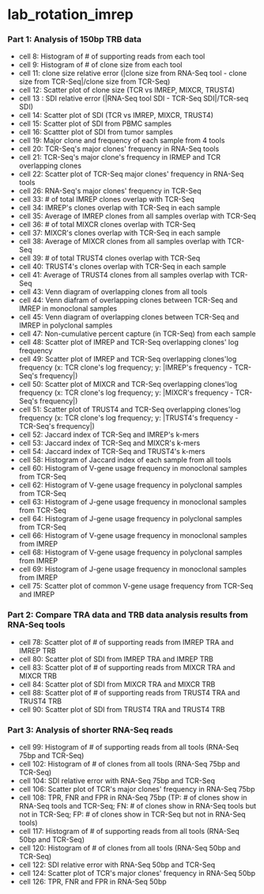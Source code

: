 # lab_rotation_imrep

### Part 1: Analysis of 150bp TRB data
- cell 8: Histogram of # of supporting reads from each tool 
- cell 9: Histogram of # of clone size from each tool
- cell 11: clone size relative error (|clone size from RNA-Seq tool - clone size from TCR-Seq|/clone size from TCR-Seq)
- cell 12: Scatter plot of clone size (TCR vs IMREP, MIXCR, TRUST4)
- cell 13 : SDI relative error (|RNA-Seq tool SDI - TCR-Seq SDI|/TCR-seq SDI)
- cell 14: Scatter plot of SDI (TCR vs IMREP, MIXCR, TRUST4)
- cell 15: Scatter plot of SDI from PBMC samples
- cell 16: Scattter plot of SDI from tumor samples
- cell 19: Major clone and frequency of each sample from 4 tools
- cell 20: TCR-Seq's major clones' frequency in RNA-Seq tools
- cell 21: TCR-Seq's major clone's frequency in IRMEP and TCR overlapping clones
- cell 22: Scatter plot of TCR-Seq major clones' frequency in RNA-Seq tools
- cell 26: RNA-Seq's major clones' frequency in TCR-Seq
- cell 33: # of total IMREP clones overlap with TCR-Seq
- cell 34: IMREP's clones overlap with TCR-Seq in each sample
- cell 35: Average of IMREP clones from all samples overlap with TCR-Seq
- cell 36: # of total MIXCR clones overlap with TCR-Seq
- cell 37: MIXCR's clones overlap with TCR-Seq in each sample
- cell 38: Average of MIXCR clones from all samples overlap with TCR-Seq
- cell 39: # of total TRUST4 clones overlap with TCR-Seq
- cell 40: TRUST4's clones overlap with TCR-Seq in each sample
- cell 41: Average of TRUST4 clones from all samples overlap with TCR-Seq
- cell 43: Venn diagram of overlapping clones from all tools
- cell 44: Venn diafram of overlapping clones between TCR-Seq and IMREP in monoclonal samples
- cell 45: Venn diagram of overlapping clones between TCR-Seq and IMREP in polyclonal samples
- cell 47: Non-cumulative percent capture (in TCR-Seq) from each sample
- cell 48: Scatter plot of IMREP and TCR-Seq overlapping clones' log frequency 
- cell 49: Scatter plot of IMREP and TCR-Seq overlapping clones'log frequency (x: TCR clone's log frequency; y: |IMREP's frequency - TCR-Seq's frequency|)
- cell 50: Scatter plot of MIXCR and TCR-Seq overlapping clones'log frequency (x: TCR clone's log frequency; y: |MIXCR's frequency - TCR-Seq's frequency|)
- cell 51: Scatter plot of TRUST4 and TCR-Seq overlapping clones'log frequency (x: TCR clone's log frequency; y: |TRUST4's frequency - TCR-Seq's frequency|)
- cell 52: Jaccard index of TCR-Seq and IMREP's k-mers
- cell 53: Jaccard index of TCR-Seq and MIXCR's k-mers
- cell 54: Jaccard index of TCR-Seq and TRUST4's k-mers
- cell 58: Histogram of Jaccard index of each sample from all tools
- cell 60: Histogram of V-gene usage frequency in monoclonal samples from TCR-Seq
- cell 62: Histogram of V-gene usage frequency in polyclonal samples from TCR-Seq
- cell 63: Histogram of J-gene usage frequency in monoclonal samples from TCR-Seq
- cell 64: Histogram of J-gene usage frequency in polyclonal samples from TCR-Seq
- cell 66: Histogram of V-gene usage frequency in monoclonal samples from IMREP
- cell 68: Histogram of V-gene usage frequency in polyclonal samples from IMREP
- cell 69: Histogram of J-gene usage frequency in monoclonal samples from IMREP
- cell 75: Scatter plot of common V-gene usage frequency from TCR-Seq and IMREP

### Part 2: Compare TRA data and TRB data analysis results from RNA-Seq tools
- cell 78: Scatter plot of # of supporting reads from IMREP TRA and IMREP TRB
- cell 80: Scatter plot of SDI from IMREP TRA and IMREP TRB 
- cell 83: Scatter plot of # of supporting reads from MIXCR TRA and MIXCR TRB
- cell 84: Scatter plot of SDI from MIXCR TRA and MIXCR TRB 
- cell 88: Scatter plot of # of supporting reads from TRUST4 TRA and TRUST4 TRB
- cell 90: Scatter plot of SDI from TRUST4 TRA and TRUST4 TRB 

### Part 3: Analysis of shorter RNA-Seq reads
- cell 99: Histogram of # of supporting reads from all tools (RNA-Seq 75bp and TCR-Seq)
- cell 102: Histogram of # of clones from all tools (RNA-Seq 75bp and TCR-Seq)
- cell 104: SDI relative error with RNA-Seq 75bp and TCR-Seq
- cell 106: Scatter plot of TCR's major clones' frequency in RNA-Seq 75bp
- cell 108: TPR, FNR and FPR in RNA-Seq 75bp (TP: # of clones show in RNA-Seq tools and TCR-Seq; FN: # of clones show in RNA-Seq tools but not in TCR-Seq; FP: # of clones show in TCR-Seq but not in RNA-Seq tools)
- cell 117:  Histogram of # of supporting reads from all tools (RNA-Seq 50bp and TCR-Seq)
- cell 120: Histogram of # of clones from all tools (RNA-Seq 50bp and TCR-Seq)
- cell 122: SDI relative error with RNA-Seq 50bp and TCR-Seq
- cell 124: Scatter plot of TCR's major clones' frequency in RNA-Seq 50bp
- cell 126: TPR, FNR and FPR in RNA-Seq 50bp



